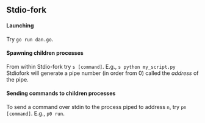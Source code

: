 ## Stdio-fork


#### Launching

Try `go run dan.go`.

#### Spawning children processes

From within Stdio-fork try `s [command]`.  E.g., `s python my_script.py`  Stdiofork will generate a pipe number (in order from 0) called the *address* of the pipe.

#### Sending commands to children processes

To send a command over stdin to the process piped to address `n`, try `pn [command]`.  E.g., `p0 run`.